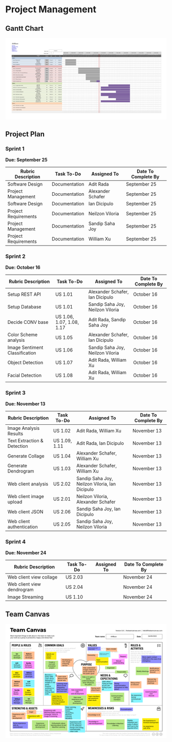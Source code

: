 # Project Management

## Gantt Chart

[![Architecture](images/gantt-chart.jpg)](images/gantt-chart.jpg)

## Project Plan

### Sprint 1

**Due: September 25**

| **Rubric Description** | **Task To-Do** | **Assigned To**   | **Date To Complete By** |
| ---------------------- | -------------- | ----------------- | ----------------------- |
| Software Design        | Documentation  | Adit Rada         | September 25            |
| Project Management     | Documentation  | Alexander Schafer | September 25            |
| Software Design        | Documentation  | Ian Dicipulo      | September 25            |
| Project Requirements   | Documentation  | Neilzon Viloria   | September 25            |
| Project Management     | Documentation  | Sandip Saha Joy   | September 25            |
| Project Requirements   | Documentation  | William Xu        | September 25            |

### Sprint 2

**Due: October 16**

| **Rubric Description**         | **Task To-Do**            | **Assigned To**                  | **Date To Complete By** |
| ------------------------------ | ------------------------- | -------------------------------- | ----------------------- |
| Setup REST API                 | US 1.01                   | Alexander Schafer, Ian Dicipulo  | October 16              |
| Setup Database                 | US 1.01                   | Sandip Saha Joy, Neilzon Viloria | October 16              |
| Decide CONV base               | US 1.06, 1.07, 1.08, 1.17 | Adit Rada, Sandip Saha Joy       | October 16              |
| Color Scheme analysis          | US 1.05                   | Alexander Schafer, Ian Dicipulo  | October 16              |
| Image Sentiment Classification | US 1.06                   | Sandip Saha Joy, Neilzon Viloria | October 16              |
| Object Detection               | US 1.07                   | Adit Rada, William Xu            | October 16              |
| Facial Detection               | US 1.08                   | Adit Rada, William Xu            | October 16              |

### Sprint 3

**Due: November 13**

| **Rubric Description**        | **Task To-Do** | **Assigned To**                                    | **Date To Complete By** |
| ----------------------------  | -------------- | -------------------------------------------------- | ----------------------- |
| Image Analysis Results        | US 1.02        | Adit Rada, William Xu                              | November 13             |
| Text Extraction & Detection   | US 1.09, 1.11  | Adit Rada, Ian Dicipulo                            | November 13             |
| Generate Collage              | US 1.04        | Alexander Schafer, William Xu                      | November 13             |
| Generate Dendrogram           | US 1.03        | Alexander Schafer, William Xu                      | November 13             |
| Web client analysis           | US 2.02        | Sandip Saha Joy, Neilzon Viloria, Ian Dicipulo     | November 13             |
| Web client image upload       | US 2.01        | Neilzon Viloria, Alexander Schafer                 | November 13             |
| Web client JSON               | US 2.06        | Sandip Saha Joy, Ian Dicipulo                      | November 13             |
| Web client authentication     | US 2.05        | Sandip Saha Joy, Neilzon Viloria                   | November 13             |

### Sprint 4

**Due: November 24**

| **Rubric Description**     | **Task To-Do** | **Assigned To** | **Date To Complete By** |
| -------------------------- | -------------- | --------------- | ----------------------- |
| Web client view collage    | US 2.03        |                 | November 24             |
| Web client view dendrogram | US 2.04        |                 | November 24             |
| Image Streaming            | US 1.10        |                 | November 24             |


## Team Canvas

[![Architecture](images/canvas.png)](images/canvas.png)
